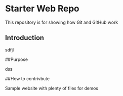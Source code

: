 # Starter Web Repo

This repository is for showing how Git and GitHub work

## Introduction 

sdfjl

##Purpose

dss

##How to contrivbute

Sample website with plenty of files for demos
